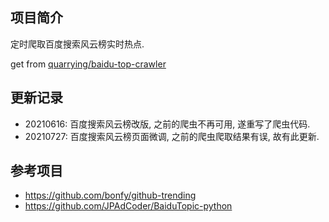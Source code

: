 ## 项目简介
定时爬取百度搜索风云榜实时热点.

get from [quarrying/baidu-top-crawler](https://github.com/quarrying/baidu-top-crawler)

## 更新记录
- 20210616: 百度搜索风云榜改版, 之前的爬虫不再可用, 遂重写了爬虫代码.
- 20210727: 百度搜索风云榜页面微调, 之前的爬虫爬取结果有误, 故有此更新.

## 参考项目
- https://github.com/bonfy/github-trending
- https://github.com/JPAdCoder/BaiduTopic-python

